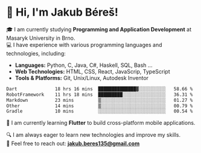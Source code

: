 # 👋 Hi, I'm Jakub Béreš!

🎓 I am currently studying **Programming and Application Development** at Masaryk University in Brno.  
💻 I have experience with various programming languages and technologies, including:  
   - **Languages:** Python, C, Java, C#, Haskell, SQL, Bash ...  
   - **Web Technologies:** HTML, CSS, React, JavaScrip, TypeScript  
   - **Tools & Platforms:** Git, Unix/Linux, Autodesk Inventor

<!--START_SECTION:waka-->

```txt
Dart              18 hrs 16 mins  ██████████████▓░░░░░░░░░░   58.66 %
RobotFramework    11 hrs 18 mins  █████████░░░░░░░░░░░░░░░░   36.31 %
Markdown          23 mins         ▒░░░░░░░░░░░░░░░░░░░░░░░░   01.27 %
Other             14 mins         ▒░░░░░░░░░░░░░░░░░░░░░░░░   00.79 %
Gradle            10 mins         ░░░░░░░░░░░░░░░░░░░░░░░░░   00.54 %
```

<!--END_SECTION:waka-->

🚀 I am currently learning **Flutter** to build cross-platform mobile applications.  

🔍 I am always eager to learn new technologies and improve my skills.  
📩 Feel free to reach out: **jakub.beres135@gmail.com**  

